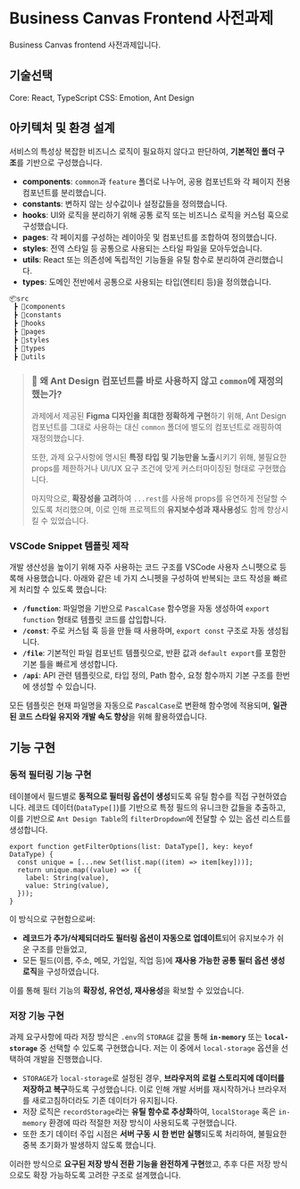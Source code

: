 # Business Canvas Frontend 사전과제

Business Canvas frontend 사전과제입니다.

## 기술선택

Core: React, TypeScript
CSS: Emotion, Ant Design

## 아키텍처 및 환경 설계

서비스의 특성상 복잡한 비즈니스 로직이 필요하지 않다고 판단하여, **기본적인 폴더 구조**를 기반으로 구성했습니다.

- **components**:
  `common`과 `feature` 폴더로 나누어, 공용 컴포넌트와 각 페이지 전용 컴포넌트를 분리했습니다.
- **constants**:
  변하지 않는 상수값이나 설정값들을 정의했습니다.
- **hooks**:
  UI와 로직을 분리하기 위해 공통 로직 또는 비즈니스 로직을 커스텀 훅으로 구성했습니다.
- **pages**:
  각 페이지를 구성하는 레이아웃 및 컴포넌트를 조합하여 정의했습니다.
- **styles**:
  전역 스타일 등 공통으로 사용되는 스타일 파일을 모아두었습니다.
- **utils**:
  React 또는 의존성에 독립적인 기능들을 유틸 함수로 분리하여 관리했습니다.
- **types**:
  도메인 전반에서 공통으로 사용되는 타입(엔티티 등)을 정의했습니다.

```zsh
📦src
 ┣ 📂components
 ┣ 📂constants
 ┣ 📂hooks
 ┣ 📂pages
 ┣ 📂styles
 ┣ 📂types
 ┣ 📂utils
```

> ### 🤔 왜 Ant Design 컴포넌트를 바로 사용하지 않고 `common`에 재정의했는가?
>
> 과제에서 제공된 **Figma 디자인을 최대한 정확하게 구현**하기 위해, Ant Design 컴포넌트를 그대로 사용하는 대신 `common` 폴더에 별도의 컴포넌트로 래핑하여 재정의했습니다.
>
> 또한, 과제 요구사항에 명시된 **특정 타입 및 기능만을 노출**시키기 위해, 불필요한 props를 제한하거나 UI/UX 요구 조건에 맞게 커스터마이징된 형태로 구현했습니다.
>
> 마지막으로, **확장성을 고려**하여 `...rest`를 사용해 props를 유연하게 전달할 수 있도록 처리했으며, 이로 인해 프로젝트의 **유지보수성과 재사용성**도 함께 향상시킬 수 있었습니다.

### VSCode Snippet 템플릿 제작

개발 생산성을 높이기 위해 자주 사용하는 코드 구조를 VSCode 사용자 스니펫으로 등록해 사용했습니다. 아래와 같은 네 가지 스니펫을 구성하여 반복되는 코드 작성을 빠르게 처리할 수 있도록 했습니다:

- **`/function`**: 파일명을 기반으로 `PascalCase` 함수명을 자동 생성하여 `export function` 형태로 템플릿 코드를 삽입합니다.
- **`/const`**: 주로 커스텀 훅 등을 만들 때 사용하며, `export const` 구조로 자동 생성됩니다.
- **`/file`**: 기본적인 파일 컴포넌트 템플릿으로, 반환 값과 `default export`를 포함한 기본 틀을 빠르게 생성합니다.
- **`/api`**: API 관련 템플릿으로, 타입 정의, Path 함수, 요청 함수까지 기본 구조를 한번에 생성할 수 있습니다.

모든 템플릿은 현재 파일명을 자동으로 `PascalCase`로 변환해 함수명에 적용되며, **일관된 코드 스타일 유지와 개발 속도 향상**을 위해 활용하였습니다.

## 기능 구현

### 동적 필터링 기능 구현

테이블에서 필드별로 **동적으로 필터링 옵션이 생성**되도록 유틸 함수를 직접 구현하였습니다. 레코드 데이터(`DataType[]`)를 기반으로 특정 필드의 유니크한 값들을 추출하고, 이를 기반으로 `Ant Design Table`의 `filterDropdown`에 전달할 수 있는 옵션 리스트를 생성합니다.

```tsx
export function getFilterOptions(list: DataType[], key: keyof DataType) {
  const unique = [...new Set(list.map((item) => item[key]))];
  return unique.map((value) => ({
    label: String(value),
    value: String(value),
  }));
}
```

이 방식으로 구현함으로써:

- **레코드가 추가/삭제되더라도 필터링 옵션이 자동으로 업데이트**되어 유지보수가 쉬운 구조를 만들었고,
- 모든 필드(이름, 주소, 메모, 가입일, 직업 등)에 **재사용 가능한 공통 필터 옵션 생성 로직**을 구성하였습니다.

이를 통해 필터 기능의 **확장성, 유연성, 재사용성**을 확보할 수 있었습니다.

### 저장 기능 구현

과제 요구사항에 따라 저장 방식은 `.env`의 `STORAGE` 값을 통해 **`in-memory`** 또는 **`local-storage`** 중 선택할 수 있도록 구현했습니다. 저는 이 중에서 `local-storage` 옵션을 선택하여 개발을 진행했습니다.

- `STORAGE`가 `local-storage`로 설정된 경우, **브라우저의 로컬 스토리지에 데이터를 저장하고 복구**하도록 구성했습니다. 이로 인해 개발 서버를 재시작하거나 브라우저를 새로고침하더라도 기존 데이터가 유지됩니다.
- 저장 로직은 `recordStorage`라는 **유틸 함수로 추상화**하여, `localStorage` 혹은 `in-memory` 환경에 따라 적절한 저장 방식이 사용되도록 구현했습니다.
- 또한 초기 데이터 주입 시점은 **서버 구동 시 한 번만 실행**되도록 처리하여, 불필요한 중복 초기화가 발생하지 않도록 했습니다.

이러한 방식으로 **요구된 저장 방식 전환 기능을 완전하게 구현**했고, 추후 다른 저장 방식으로도 확장 가능하도록 고려한 구조로 설계했습니다.
